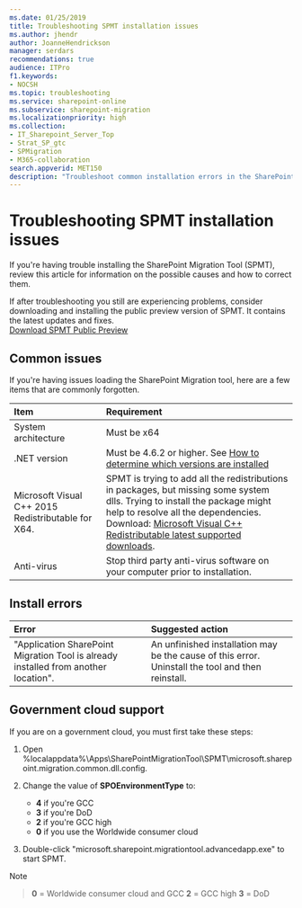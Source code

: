 ```yaml
---
ms.date: 01/25/2019
title: Troubleshooting SPMT installation issues
ms.author: jhendr
author: JoanneHendrickson
manager: serdars
recommendations: true
audience: ITPro
f1.keywords:
- NOCSH
ms.topic: troubleshooting
ms.service: sharepoint-online
ms.subservice: sharepoint-migration
ms.localizationpriority: high
ms.collection: 
- IT_Sharepoint_Server_Top
- Strat_SP_gtc
- SPMigration
- M365-collaboration
search.appverid: MET150
description: "Troubleshoot common installation errors in the SharePoint Migration Tool."
---
```

# Troubleshooting SPMT installation issues

If you're having trouble installing the SharePoint Migration Tool (SPMT), review this article for information on the possible causes and how to correct them.

If after troubleshooting you still are experiencing problems, consider downloading and installing the public preview version of SPMT. It contains the latest updates and fixes.</br>
[Download SPMT Public Preview](https://spmt.sharepointonline.com/betainstall/default.htm) 

## Common issues

If you're having issues loading the SharePoint Migration tool, here are a few items that are commonly forgotten.

|**Item**|**Requirement**|
|:-----|:-----|
|System architecture| Must be x64|
|.NET version |Must be 4.6.2 or higher. See [How to determine which versions are installed](/dotnet/framework/migration-guide/how-to-determine-which-versions-are-installed)|
|Microsoft Visual C++ 2015 Redistributable for X64.|SPMT is trying to add all the redistributions in packages, but missing some system dlls. Trying to install the package might help to resolve all the dependencies. Download: [Microsoft Visual C++ Redistributable latest supported downloads](/cpp/windows/latest-supported-vc-redist?view=msvc-170#visual-studio-2015-2017-2019-and-2022).|
|Anti-virus| Stop third party anti-virus software on your computer prior to installation.


## Install errors

|**Error**|**Suggested action**|
|:-----|:-----|
|"Application SharePoint Migration Tool is already installed from another location".|An unfinished installation may be the cause of this error. Uninstall the tool and then reinstall.|


## Government cloud support

If you are on a government cloud, you must first take these steps:

1. Open %localappdata%\Apps\SharePointMigrationTool\SPMT\microsoft.sharepoint.migration.common.dll.config.
2. Change the value of **SPOEnvironmentType** to:

    - **4** if you're GCC
    - **3** if you're DoD
    - **2** if you're GCC high
    - **0** if you use the Worldwide consumer cloud


3.  Double-click "microsoft.sharepoint.migrationtool.advancedapp.exe" to start SPMT.


>[!Note]

>**0** = Worldwide consumer cloud and GCC
>**2** = GCC high
>**3** = DoD

